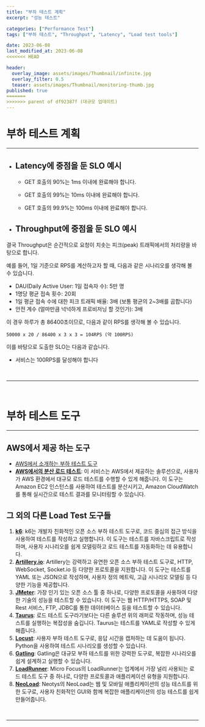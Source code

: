 ```yaml
---
title: "부하 테스트 계획"
excerpt: "성능 테스트"

categories: ["Performance Test"]
tags: ["부하 테스트", "Throughput", "Latency", "Load test tools"]

date: 2023-06-08
last_modified_at: 2023-06-08
<<<<<<< HEAD

header:
  overlay_image: assets/images/Thumbnail/infinite.jpg
  overlay_filter: 0.5 
  teaser: assets/images/Thumbnail/monitoring-thumb.jpg
published: true
=======
>>>>>>> parent of df92387f (대규모 업데이트)
---
```


# 부하 테스트 계획

---

- ## Latency에 중점을 둔 SLO 예시

  - GET 호출의 90%는 1ms 이내에 완료해야 합니다.

  - GET 호출의 99%는 10ms 이내에 완료해야 합니다.

  - GET 호출의 99.9%는 100ms 이내에 완료해야 합니다.


- ## Throughput에 중점을 둔 SLO 예시


결국 Throughput은 순간적으로 요청이 치솟는 피크(peak) 트래픽에서의 처리량을 바탕으로 합니다.

예를 들어, 1일 기준으로 RPS를 계산하고자 할 때, 다음과 같은 시나리오를 생각해 볼 수 있습니다.

- DAU(Daily Active User: 1일 접속자 수): 5만 명
- 1명당 평균 접속 횟수: 20회
- 1일 평균 접속 수에 대한 피크 트래픽 배율: 3배 (보통 평균의 2~3배를 곱합니다)
- 안전 계수 (얼마만큼 넉넉하게 프로비저닝 할 것인가): 3배

이 경우 하루가 총 86400초이므로, 다음과 같이 RPS를 생각해 볼 수 있습니다.

```
50000 x 20 / 86400 x 3 x 3 = 104RPS (약 100RPS)
```

이를 바탕으로 도출한 SLO는 다음과 같습니다.

- 서비스는 100RPS를 달성해야 합니다

<br>

---

<br>

# 부하 테스트 도구

---

## AWS에서 제공 하는 도구

- [AWS에서 소개하는 부하 테스트 도구](https://aws.amazon.com/ko/blogs/korea/how-to-loading-test-based-on-aws/)
- **[AWS에서의 분산 로드 테스트](https://aws.amazon.com/solutions/implementations/distributed-load-testing-on-aws/)**: 이 서비스는 AWS에서 제공하는 솔루션으로, 사용자가 AWS 환경에서 대규모 로드 테스트를 수행할 수 있게 해줍니다. 이 도구는 Amazon EC2 인스턴스를 사용하여 테스트를 분산시키고, Amazon CloudWatch를 통해 실시간으로 테스트 결과를 모니터링할 수 있습니다.

## 그 외의 다른 Load Test 도구들

1. **[k6](https://k6.io/)**: k6는 개발자 친화적인 오픈 소스 부하 테스트 도구로, 코드 중심의 접근 방식을 사용하여 테스트를 작성하고 실행합니다. 이 도구는 테스트를 자바스크립트로 작성하며, 사용자 시나리오를 쉽게 모델링하고 로드 테스트를 자동화하는 데 유용합니다.
2. **[Artillery.io](https://www.artillery.io/)**: Artillery는 강력하고 유연한 오픈 소스 부하 테스트 도구로, HTTP, WebSocket, Socket.io 등 다양한 프로토콜을 지원합니다. 이 도구는 테스트를 YAML 또는 JSON으로 작성하며, 사용자 정의 메트릭, 고급 시나리오 모델링 등 다양한 기능을 제공합니다.
3. **[JMeter](https://jmeter.apache.org/)**: 가장 인기 있는 오픈 소스 툴 중 하나로, 다양한 프로토콜을 사용하여 다양한 기술의 성능을 테스트할 수 있습니다. 이 도구는 웹 HTTP/HTTPS, SOAP 및 Rest 서비스, FTP, JDBC를 통한 데이터베이스 등을 테스트할 수 있습니다.
4. **[Taurus](https://gettaurus.org/)**: 로드 테스트 도구라기보다는 다른 솔루션 위의 래퍼로 작동하며, 성능 테스트를 실행하는 복잡성을 숨깁니다. Taurus는 테스트를 YAML로 작성할 수 있게 해줍니다. 
5. **[Locust](https://locust.io/)**: 사용자 부하 테스트 도구로, 응답 시간을 캡처하는 데 도움이 됩니다. Python을 사용하여 테스트 시나리오를 생성할 수 있습니다. 
6. **[Gatling](https://gatling.io/)**: Gatling은 대규모 부하 테스트를 위한 강력한 도구로, 복잡한 시나리오를 쉽게 설계하고 실행할 수 있습니다. 
7. **[LoadRunner](https://www.microfocus.com/en-us/products/loadrunner-load-testing/overview)**: Micro Focus의 LoadRunner는 업계에서 가장 널리 사용되는 로드 테스트 도구 중 하나로, 다양한 프로토콜과 애플리케이션 유형을 지원합니다.
8. **[NeoLoad](https://www.neotys.com/neoload/overview)**: Neotys의 NeoLoad는 웹 및 모바일 애플리케이션의 성능 테스트를 위한 도구로, 사용자 친화적인 GUI와 함께 복잡한 애플리케이션의 성능 테스트를 쉽게 만들어줍니다. 

<br>

---

<br>
